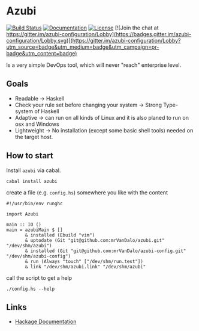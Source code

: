 # Azubi

[![Build Status](https://travis-ci.org/mrVanDalo/azubi.svg?branch=master)](https://travis-ci.org/mrVanDalo/azubi)
[![Documentation](https://img.shields.io/badge/doc-0.2.0.1-green.svg)](http://hackage.haskell.org/package/azubi-0.2.0.1/docs/Azubi.html)
[![License](https://img.shields.io/badge/license-gpl-green.svg)](https://www.gnu.org/licenses/gpl-3.0.en.html)
[![Join the chat at https://gitter.im/azubi-configuration/Lobby](https://badges.gitter.im/azubi-configuration/Lobby.svg)](https://gitter.im/azubi-configuration/Lobby?utm_source=badge&utm_medium=badge&utm_campaign=pr-badge&utm_content=badge)

Is a very simple DevOps tool, which will never "reach" enterprise level.

## Goals

* Readable -> Haskell
* Check your rule set before changing your system -> Strong Type-system of Haskell
* Adaptive -> can run on all kinds of Linux and it is also planed to run on osx and Windows
* Lightweight -> No installation (except some basic shell tools) needed on the target host.


## How to start

Install `azubi` via cabal.

    cabal install azubi

create a file (e.g. `config.hs`) somewhere you like with the content

    #!/usr/bin/env runghc
    
    import Azubi
    
    main :: IO ()
    main = azubiMain $ []
           & installed (Ebuild "vim")
           & uptodate (Git "git@github.com:mrVanDalo/azubi.git" "/dev/shm/azubi")
           & installed (Git "git@github.com:mrVanDalo/azubi-config.git" "/dev/shm/azubi-config")
           & run (Always "touch" ["/dev/shm/run.test"])
           & link "/dev/shm/azubi.link" "/dev/shm/azubi"


call the script to get a help

    ./config.hs --help


## Links

* [Hackage Documentation](http://hackage.haskell.org/package/azubi)
